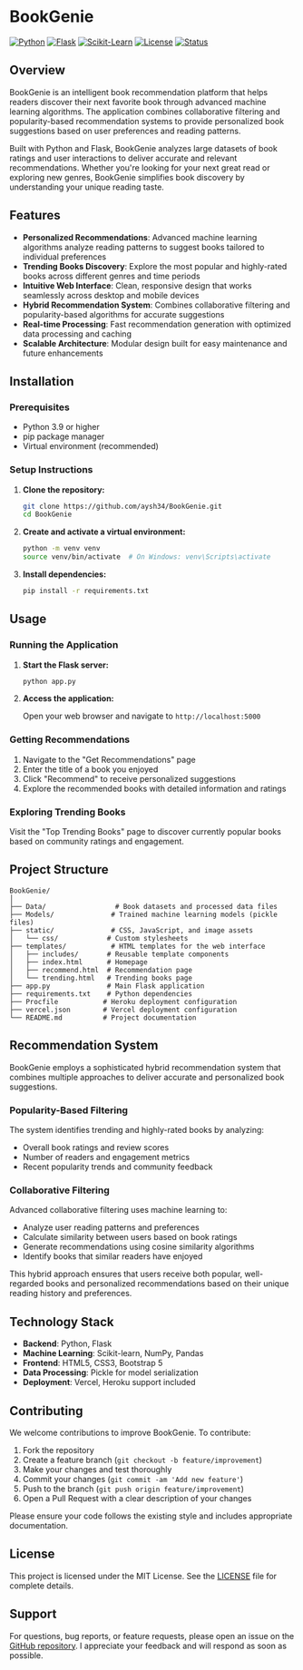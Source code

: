 # BookGenie

[![Python](https://img.shields.io/badge/Python-3.9-blue.svg)](https://www.python.org/)
[![Flask](https://img.shields.io/badge/Flask-2.3-lightgrey)](https://flask.palletsprojects.com/)
[![Scikit-Learn](https://img.shields.io/badge/Scikit--Learn-1.3-yellowgreen)](https://scikit-learn.org/)
[![License](https://img.shields.io/badge/License-MIT-informational)](LICENSE)
[![Status](https://img.shields.io/badge/Status-Active-success)]()

## Overview

BookGenie is an intelligent book recommendation platform that helps readers discover their next favorite book through advanced machine learning algorithms. The application combines collaborative filtering and popularity-based recommendation systems to provide personalized book suggestions based on user preferences and reading patterns.

Built with Python and Flask, BookGenie analyzes large datasets of book ratings and user interactions to deliver accurate and relevant recommendations. Whether you're looking for your next great read or exploring new genres, BookGenie simplifies book discovery by understanding your unique reading taste.

## Features

- **Personalized Recommendations**: Advanced machine learning algorithms analyze reading patterns to suggest books tailored to individual preferences
- **Trending Books Discovery**: Explore the most popular and highly-rated books across different genres and time periods
- **Intuitive Web Interface**: Clean, responsive design that works seamlessly across desktop and mobile devices
- **Hybrid Recommendation System**: Combines collaborative filtering and popularity-based algorithms for accurate suggestions
- **Real-time Processing**: Fast recommendation generation with optimized data processing and caching
- **Scalable Architecture**: Modular design built for easy maintenance and future enhancements

## Installation

### Prerequisites

- Python 3.9 or higher
- pip package manager
- Virtual environment (recommended)

### Setup Instructions

1. **Clone the repository:**

   ```bash
   git clone https://github.com/aysh34/BookGenie.git
   cd BookGenie
   ```

2. **Create and activate a virtual environment:**

   ```bash
   python -m venv venv
   source venv/bin/activate  # On Windows: venv\Scripts\activate
   ```

3. **Install dependencies:**
   ```bash
   pip install -r requirements.txt
   ```

## Usage

### Running the Application

1. **Start the Flask server:**

   ```bash
   python app.py
   ```

2. **Access the application:**
   
   Open your web browser and navigate to `http://localhost:5000`

### Getting Recommendations

1. Navigate to the "Get Recommendations" page
2. Enter the title of a book you enjoyed
3. Click "Recommend" to receive personalized suggestions
4. Explore the recommended books with detailed information and ratings

### Exploring Trending Books

Visit the "Top Trending Books" page to discover currently popular books based on community ratings and engagement.

## Project Structure

```
BookGenie/
│
├── Data/                 # Book datasets and processed data files
├── Models/              # Trained machine learning models (pickle files)
├── static/              # CSS, JavaScript, and image assets
│   └── css/            # Custom stylesheets
├── templates/           # HTML templates for the web interface
│   ├── includes/       # Reusable template components
│   ├── index.html      # Homepage
│   ├── recommend.html  # Recommendation page
│   └── trending.html   # Trending books page
├── app.py              # Main Flask application
├── requirements.txt    # Python dependencies
├── Procfile           # Heroku deployment configuration
├── vercel.json        # Vercel deployment configuration
└── README.md          # Project documentation
```

## Recommendation System

BookGenie employs a sophisticated hybrid recommendation system that combines multiple approaches to deliver accurate and personalized book suggestions.

### Popularity-Based Filtering

The system identifies trending and highly-rated books by analyzing:
- Overall book ratings and review scores
- Number of readers and engagement metrics
- Recent popularity trends and community feedback

### Collaborative Filtering

Advanced collaborative filtering uses machine learning to:
- Analyze user reading patterns and preferences
- Calculate similarity between users based on book ratings
- Generate recommendations using cosine similarity algorithms
- Identify books that similar readers have enjoyed

This hybrid approach ensures that users receive both popular, well-regarded books and personalized recommendations based on their unique reading history and preferences.

## Technology Stack

- **Backend**: Python, Flask
- **Machine Learning**: Scikit-learn, NumPy, Pandas
- **Frontend**: HTML5, CSS3, Bootstrap 5
- **Data Processing**: Pickle for model serialization
- **Deployment**: Vercel, Heroku support included

## Contributing

We welcome contributions to improve BookGenie. To contribute:

1. Fork the repository
2. Create a feature branch (`git checkout -b feature/improvement`)
3. Make your changes and test thoroughly
4. Commit your changes (`git commit -am 'Add new feature'`)
5. Push to the branch (`git push origin feature/improvement`)
6. Open a Pull Request with a clear description of your changes

Please ensure your code follows the existing style and includes appropriate documentation.

## License

This project is licensed under the MIT License. See the [LICENSE](LICENSE) file for complete details.

## Support

For questions, bug reports, or feature requests, please open an issue on the [GitHub repository](https://github.com/aysh34/BookGenie/issues). I appreciate your feedback and will respond as soon as possible.
